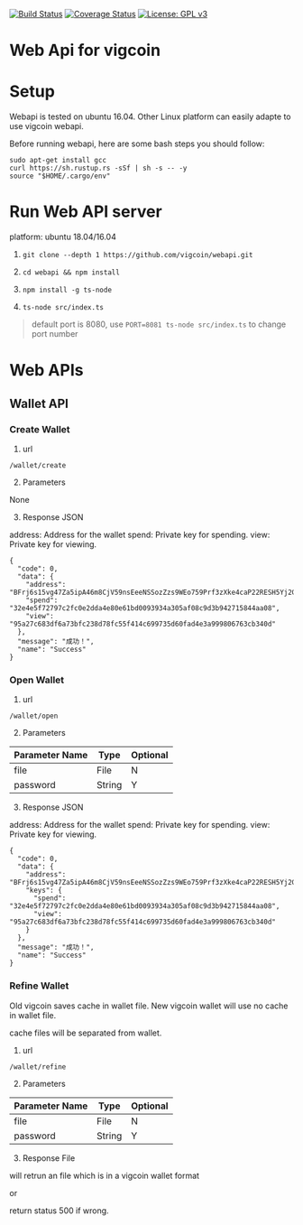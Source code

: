 [![Build Status](https://travis-ci.com/vigcoin/webapi.svg?branch=master)](https://travis-ci.com/vigcoin/webapi.svg?branch=master)
[![Coverage Status](https://coveralls.io/repos/github/vigcoin/webapi/badge.svg?branch=master)](https://coveralls.io/github/vigcoin/webapi?branch=master)
[![License: GPL v3](https://img.shields.io/badge/License-GPLv3-blue.svg)](https://www.gnu.org/licenses/gpl-3.0)

# Web Api for vigcoin

# Setup

Webapi is tested on ubuntu 16.04. Other Linux platform can easily adapte to use vigcoin webapi.

Before running webapi, here are some bash steps you should follow:

```
sudo apt-get install gcc
curl https://sh.rustup.rs -sSf | sh -s -- -y
source "$HOME/.cargo/env"
```

# Run Web API server

platform: ubuntu 18.04/16.04

1. `git clone --depth 1 https://github.com/vigcoin/webapi.git`

2. `cd webapi && npm install`

3. `npm install -g ts-node`

4. `ts-node src/index.ts`

> default port is 8080, use `PORT=8081 ts-node src/index.ts` to change port number

# Web APIs

## Wallet API


### Create Wallet

1. url

`/wallet/create`

2. Parameters

None

3. Response JSON

address: Address for the wallet
spend: Private key for spending.
view: Private key for viewing.

```
{
  "code": 0,
  "data": {
    "address": "BFrj6s15vg47Za5ipA46m8CjV59nsEeeNSSozZzs9WEo759Prf3zXke4caP22RESH5Yj2GJubQ6WPCDBR78MX3myNaHsWME",
    "spend": "32e4e5f72797c2fc0e2dda4e80e61bd0093934a305af08c9d3b942715844aa08",
    "view": "95a27c683df6a73bfc238d78fc55f414c699735d60fad4e3a999806763cb340d"
  },
  "message": "成功！",
  "name": "Success"
}
```


### Open Wallet

1. url

`/wallet/open`

2. Parameters

| Parameter Name | Type | Optional |
| --- | --- | --- |
| file | File | N |
| password | String | Y |

3. Response JSON

address: Address for the wallet
spend: Private key for spending.
view: Private key for viewing.

```
{
  "code": 0,
  "data": {
    "address": "BFrj6s15vg47Za5ipA46m8CjV59nsEeeNSSozZzs9WEo759Prf3zXke4caP22RESH5Yj2GJubQ6WPCDBR78MX3myNaHsWME",
    "keys": {
      "spend": "32e4e5f72797c2fc0e2dda4e80e61bd0093934a305af08c9d3b942715844aa08",
      "view": "95a27c683df6a73bfc238d78fc55f414c699735d60fad4e3a999806763cb340d"
    }
  },
  "message": "成功！",
  "name": "Success"
}
```

### Refine Wallet

Old vigcoin saves cache in wallet file. New vigcoin wallet will use no cache in wallet file.

cache files will be separated from wallet.

1. url

`/wallet/refine`

2. Parameters

| Parameter Name | Type | Optional |
| --- | --- | --- |
| file | File | N |
| password | String | Y |

3. Response File

will retrun an file which is in a vigcoin wallet format

or 

return status 500 if wrong.
